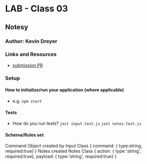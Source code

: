 # LAB - Class 03

## Notesy

### Author: Kevin Dreyer

### Links and Resources

- [submission PR](https://github.com/kevindreyer-CF401JSd/notes/pull/3)

### Setup

#### How to initialize/run your application (where applicable)

- e.g. `npm start`

#### Tests

- How do you run tests?
    `jest input.test.js`
    `jest notes.test.js`

#### Schema/Rules set

Command Object created by Input Class
{ 
    command: { type:string, required:true}
}
Notes created Notes Class
{ 
    action: { type:'string', required:true},
    payload: { type:'string', required:true}
}

